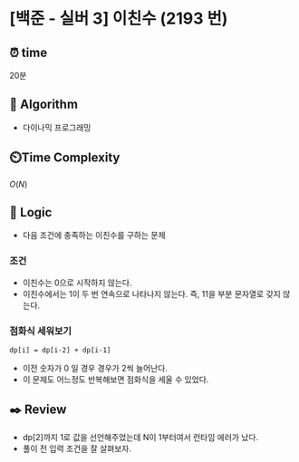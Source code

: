 # [백준 - 실버 3] 이친수 (2193 번)

## ⏰  **time**

20분

## :pushpin: **Algorithm**

- 다이나믹 프로그래밍

## ⏲️**Time Complexity**

$O(N)$

## :round_pushpin: **Logic**

- 다음 조건에 충족하는 이친수를 구하는 문제

### 조건
- 이친수는 0으로 시작하지 않는다. 
- 이친수에서는 1이 두 번 연속으로 나타나지 않는다. 즉, 11을 부분 문자열로 갖지 않는다.

### 점화식 세워보기
```commandline
dp[i] = dp[i-2] + dp[i-1]
```
- 이전 숫자가 0 일 경우 경우가 2씩 늘어난다.
- 이 문제도 어느정도 반복해보면 점화식을 세울 수 있었다.

## :black_nib: **Review**

- dp[2]까지 1로 값을 선언해주었는데 N이 1부터여서 런타임 에러가 났다.
- 풀이 전 입력 조건을 잘 살펴보자.